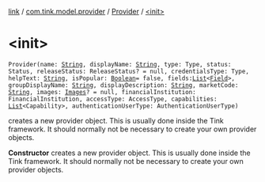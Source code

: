 [link](../../index.md) / [com.tink.model.provider](../index.md) / [Provider](index.md) / [&lt;init&gt;](./-init-.md)

# &lt;init&gt;

`Provider(name: `[`String`](https://kotlinlang.org/api/latest/jvm/stdlib/kotlin/-string/index.html)`, displayName: `[`String`](https://kotlinlang.org/api/latest/jvm/stdlib/kotlin/-string/index.html)`, type: Type, status: Status, releaseStatus: ReleaseStatus? = null, credentialsType: Type, helpText: `[`String`](https://kotlinlang.org/api/latest/jvm/stdlib/kotlin/-string/index.html)`, isPopular: `[`Boolean`](https://kotlinlang.org/api/latest/jvm/stdlib/kotlin/-boolean/index.html)` = false, fields: `[`List`](https://kotlinlang.org/api/latest/jvm/stdlib/kotlin.collections/-list/index.html)`<`[`Field`](../../com.tink.model.misc/-field/index.md)`>, groupDisplayName: `[`String`](https://kotlinlang.org/api/latest/jvm/stdlib/kotlin/-string/index.html)`, displayDescription: `[`String`](https://kotlinlang.org/api/latest/jvm/stdlib/kotlin/-string/index.html)`, marketCode: `[`String`](https://kotlinlang.org/api/latest/jvm/stdlib/kotlin/-string/index.html)`, images: `[`Images`](../../com.tink.model/-images/index.md)`? = null, financialInstitution: FinancialInstitution, accessType: AccessType, capabilities: `[`List`](https://kotlinlang.org/api/latest/jvm/stdlib/kotlin.collections/-list/index.html)`<Capability>, authenticationUserType: AuthenticationUserType)`

creates a new provider object. This is usually done inside the Tink framework. It should normally not be necessary to create your own provider objects.

**Constructor**
creates a new provider object. This is usually done inside the Tink framework. It should normally not be necessary to create your own provider objects.

